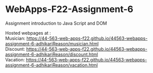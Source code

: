 # WebApps-F22-Assignment-6
Assignment introduction to Java Script and DOM

Hosted webpages at : <br>
Musician: https://44-563-web-apps-f22.github.io/44563-webapps-assignment-6-adhikariReason/musician.html<br>
Discount: https://44-563-web-apps-f22.github.io/44563-webapps-assignment-6-adhikariReason/discount.html<br>
Vacation: https://44-563-web-apps-f22.github.io/44563-webapps-assignment-6-adhikariReason/vacation.html<br>
